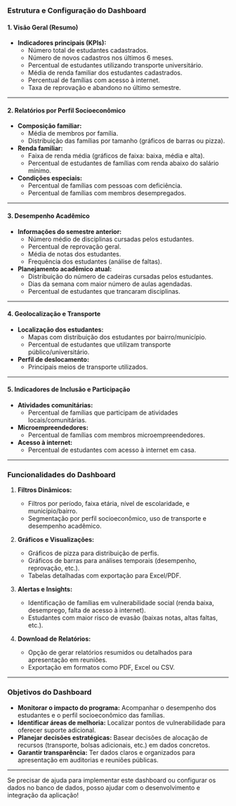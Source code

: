 ### **Estrutura e Configuração do Dashboard**

#### **1. Visão Geral (Resumo)**
- **Indicadores principais (KPIs):**
  - Número total de estudantes cadastrados.
  - Número de novos cadastros nos últimos 6 meses.
  - Percentual de estudantes utilizando transporte universitário.
  - Média de renda familiar dos estudantes cadastrados.
  - Percentual de famílias com acesso à internet.
  - Taxa de reprovação e abandono no último semestre.

---

#### **2. Relatórios por Perfil Socioeconômico**
- **Composição familiar:**
  - Média de membros por família.
  - Distribuição das famílias por tamanho (gráficos de barras ou pizza).
- **Renda familiar:**
  - Faixa de renda média (gráficos de faixa: baixa, média e alta).
  - Percentual de estudantes de famílias com renda abaixo do salário mínimo.
- **Condições especiais:**
  - Percentual de famílias com pessoas com deficiência.
  - Percentual de famílias com membros desempregados.

---

#### **3. Desempenho Acadêmico**
- **Informações do semestre anterior:**
  - Número médio de disciplinas cursadas pelos estudantes.
  - Percentual de reprovação geral.
  - Média de notas dos estudantes.
  - Frequência dos estudantes (análise de faltas).
- **Planejamento acadêmico atual:**
  - Distribuição do número de cadeiras cursadas pelos estudantes.
  - Dias da semana com maior número de aulas agendadas.
  - Percentual de estudantes que trancaram disciplinas.

---

#### **4. Geolocalização e Transporte**
- **Localização dos estudantes:**
  - Mapas com distribuição dos estudantes por bairro/município.
  - Percentual de estudantes que utilizam transporte público/universitário.
- **Perfil de deslocamento:**
  - Principais meios de transporte utilizados.

---

#### **5. Indicadores de Inclusão e Participação**
- **Atividades comunitárias:**
  - Percentual de famílias que participam de atividades locais/comunitárias.
- **Microempreendedores:**
  - Percentual de famílias com membros microempreendedores.
- **Acesso à internet:**
  - Percentual de estudantes com acesso à internet em casa.

---

### **Funcionalidades do Dashboard**
1. **Filtros Dinâmicos:**
   - Filtros por período, faixa etária, nível de escolaridade, e município/bairro.
   - Segmentação por perfil socioeconômico, uso de transporte e desempenho acadêmico.

2. **Gráficos e Visualizações:**
   - Gráficos de pizza para distribuição de perfis.
   - Gráficos de barras para análises temporais (desempenho, reprovação, etc.).
   - Tabelas detalhadas com exportação para Excel/PDF.

3. **Alertas e Insights:**
   - Identificação de famílias em vulnerabilidade social (renda baixa, desemprego, falta de acesso à internet).
   - Estudantes com maior risco de evasão (baixas notas, altas faltas, etc.).

4. **Download de Relatórios:**
   - Opção de gerar relatórios resumidos ou detalhados para apresentação em reuniões.
   - Exportação em formatos como PDF, Excel ou CSV.

---

### **Objetivos do Dashboard**
- **Monitorar o impacto do programa:** Acompanhar o desempenho dos estudantes e o perfil socioeconômico das famílias.
- **Identificar áreas de melhoria:** Localizar pontos de vulnerabilidade para oferecer suporte adicional.
- **Planejar decisões estratégicas:** Basear decisões de alocação de recursos (transporte, bolsas adicionais, etc.) em dados concretos.
- **Garantir transparência:** Ter dados claros e organizados para apresentação em auditorias e reuniões públicas.

---

Se precisar de ajuda para implementar este dashboard ou configurar os dados no banco de dados, posso ajudar com o desenvolvimento e integração da aplicação!

